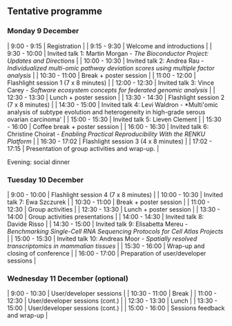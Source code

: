 ## Tentative programme

### Monday 9 December


| 9:00 - 9:15   | Registration                                                                                                                       |
| 9:15 - 9:30   | Welcome and introductions                                                                                                          |
| 9:30 - 10:00  | Invited talk 1: Martin Morgan - *The Bioconductor Project: Updates and Directions*                                                 |
| 10:00 - 10:30 | Invited talk 2: Andrea Rau - *Individualized multi-omic pathway deviation scores using multiple factor analysis*                   |
| 10:30 - 11:00 | Break + poster session                                                                                                             |
| 11:00 - 12:00 | Flashlight session 1 (7 x 8 minutes)                                                                                               |
| 12:00 - 12:30 | Invited talk 3: Vince Carey - *Software ecosystem concepts for federated genomic analysis*                                         |
| 12:30 - 13:30 | Lunch  + poster session                                                                                                            |
| 13:30 - 14:30 | Flashlight session 2 (7 x 8 minutes)                                                                                               |
| 14:30 - 15:00 | Invited talk 4: Levi Waldron - *Multi'omic analysis of subtype evolution and heterogeneity in high-grade serous ovarian carcinoma' |
| 15:00 - 15:30 | Invited talk 5: Lieven Clement                                                                                                     |
| 15:30 - 16:00 | Coffee break + poster session                                                                                                      |
| 16:00 - 16:30 | Invited talk 6: Christine Choirat - *Enabling Practical Reproducibility With the RENKU Platform*                                                                                                  |
| 16:30 - 17:02 | Flashlight session 3 (4 x 8 minutes)                                                                                               |
| 17:02 - 17:15 | Presentation of group activities and wrap-up.                                                                                      |

Evening: social dinner

### Tuesday 10 December

| 9:00 - 10:00  | Flashlight session 4 (7 x 8 minutes)                                                                           |
| 10:00 - 10:30 | Invited talk 7: Ewa Szczurek                                                                                   |
| 10:30 - 11:00 | Break + poster session                                                                                         |
| 11:00 - 12:30 | Group activities                                                                                               |
| 12:30 - 13:30 | Lunch + poster session                                                                                         |
| 13:30 - 14:00 | Group activities presentations                                                                                 |
| 14:00 - 14:30 | Invited talk 8: Davide Risso                                                                                   |
| 14:30 - 15:00 | Invited talk 9: Elisabetta Mereu - *Benchmarking Single-Cell RNA Sequencing Protocols for Cell Atlas Projects* |
| 15:00 - 15:30 | Invited talk 10: Andreas Moor - *Spatially resolved transcriptomics in mammalian tissues*                      |
| 15:30 - 16:00 | Wrap-up and closing of conference                                                                              |
| 16:00 - 17:00 | Preparation of user/developer sessions                                                                         |

### Wednesday 11 December (optional)

| 9:00 - 10:30  | User/developer sessions         |
| 10:30 - 11:00 | Break                           |
| 11:00 - 12:30 | User/developer sessions (cont.) |
| 12:30 - 13:30 | Lunch                           |
| 13:30 - 15:00 | User/developer sessions (cont.) |
| 15:00 - 16:00 | Sessions feedback and wrap-up   |
